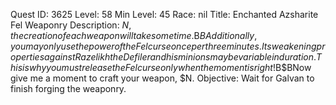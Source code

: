 Quest ID: 3625
Level: 58
Min Level: 45
Race: nil
Title: Enchanted Azsharite Fel Weaponry
Description: $N, the creation of each weapon will take some time.$B$BAdditionally, you may only use the power of the Felcurse once per three minutes. Its weakening properties against Razelikh the Defiler and his minions may be variable in duration. This is why you must release the Felcurse only when the moment is right!$B$BNow give me a moment to craft your weapon, $N.
Objective: Wait for Galvan to finish forging the weaponry.
